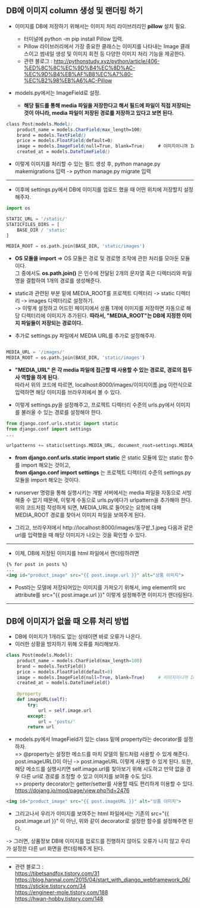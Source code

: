 ## DB에 이미지 column 생성 및 랜더링 하기
- 이미지를 DB에 저장하기 위해서는 이미지 처리 라이브러리인 **pillow** 설치 필요.
  - 터미널에 python -m pip install Pillow 입력.
  - Pillow 라이브러리에서 가장 중요한 클래스는 이미지를 나타내는 Image 클래스이고 썸네일 생성 및 이미지 회전 등 다양한 이미지 처리 기능을 제공한다.
  - 관련 블로그 : http://pythonstudy.xyz/python/article/406-%ED%8C%8C%EC%9D%B4%EC%8D%AC-%EC%9D%B4%EB%AF%B8%EC%A7%80-%EC%B2%98%EB%A6%AC-Pillow

- models.py에서는 ImageField로 설정.
  - **해당 필드를 통해 media 파일을 저장한다고 해서 필드에 파일이 직접 저장되는 것이 아니라, media 파일이 저장된 경로를 저장하고 있다고 보면 된다.**

```css
class Post(models.Model):
    product_name = models.CharField(max_length=100)
    brand = models.TextField()
    price = models.FloatField(default=0)              
    image = models.ImageField(null=True, blank=True)     # 이미지이니까 Image 필드 선택
    created_at = models.DateTimeField()
```

- 이렇게 이미지를 처리할 수 있는 필드 생성 후, python manage.py makemigrations 입력 -> python manage.py migrate 입력

* * *

- 이후에 settings.py에서 DB에 이미지를 업로드 했을 때 어떤 위치에 저장할지 설정해주자.
```python
import os

STATIC_URL = '/static/'
STATICFILES_DIRS = [
    BASE_DIR / 'static'
]

MEDIA_ROOT = os.path.join(BASE_DIR, 'static/images')
```
- **OS 모듈을 import** => OS 모듈은 경로 및 경로명 조작에 관한 처리를 모아둔 모듈이다.   
  그 중에서도 **os.path.join()** 은 인수에 전달된 2개의 문자열 혹은 디렉터리와 파일명을 결합하여 1개의 경로를 생성해준다.

- static과 관련된 부분 밑에 MEDIA_ROOT를 프로젝트 디렉터리 -> static 디렉터리 -> images 디렉터리로 설정하기.   
  -> 이렇게 설정하고 어드민 페이지에서 상품 1개에 이미지를 저장하면 자동으로 해당 디렉터리에 이미지가 추가된다. **따라서, "MEDIA_ROOT"는 DB에 지정한 이미지 파일들이 저장되는 경로이다.**   
  

- 추가로 settings.py 파일에서 MEDIA URL를 추가로 설정해주자.
     
```python

MEDIA_URL = '/images/'
MEDIA_ROOT = os.path.join(BASE_DIR, 'static/images')

```
- **"MEDIA_URL" 은 각 media 파일에 접근할 때 사용할 수 있는 경로로, 경로의 접두사 역할을 하게 된다.**   
  따라서 위의 코드에 따르면, localhost:8000/images/이미지이름.jpg 이런식으로 입력하면 해당 이미지를 브라우저에서 볼 수 있다.


- 이렇게 settings.py을 설정해주고, 프로젝트 디렉터리 수준의 urls.py에서 이미지를 불러올 수 있는 경로를 설정해야 한다.

```python
from django.conf.urls.static import static
from django.conf import settings
...

urlpatterns += static(settings.MEDIA_URL, document_root=settings.MEDIA_ROOT)
```
- **from django.conf.urls.static import static** 은 static 모듈에 있는 static 함수를 import 해오는 것이고,   
  **from django.conf import settings** 는 프로젝트 디렉터리 수준의 settings.py 모듈을 import 해오는 것이다.
  
- runserver 명령을 통해 실행시키는 개발 서버에서는 media 파일을 자동으로 서빙해줄 수 없기 때문에, 이렇게 수동으로 urls.py에다가 urlpattern을 추가해야 한다.   
  위의 코드처럼 작성하게 되면, MEDIA_URL로 들어오는 요청에 대해 MEDIA_ROOT 경로를 찾아서 이미지 파일을 보여주게 된다.

- 그리고, 브라우저에서 http://localhost:8000/images/동구밭_1.jpeg 다음과 같은 url를 입력했을 때 해당 이미지가 나오는 것을 확인할 수 있다.


* * *
- 이제, DB에 저장된 이미지를 html 파일에서 랜더링하려면 
```html
{% for post in posts %}   
...
<img id="product_image" src="{{ post.image.url }}" alt="상품 이미지">

```
- Post라는 모델에 저장되어있는 이미지를 가져오기 위해서, img element의 src attribute를 src="{{ post.image.url }}" 이렇게 설정해주면 이미지가 랜더링된다.


* * *
## DB에 이미지가 없을 때 오류 처리 방법
- DB에 이미지가 1개라도 없는 상태이면 바로 오류가 나온다.
- 이러한 상황을 방지하기 위해 오류를 처리해보자.

```python
class Post(models.Model):
    product_name = models.CharField(max_length=100)
    brand = models.TextField()
    price = models.FloatField(default=0)              
    image = models.ImageField(null=True, blank=True)     # 이미지이니까 Image 필드 선택
    created_at = models.DateTimeField()
    
    @property
    def imageURL(self):
        try:
            url = self.image.url
        except:
            url = 'posts/'
        return url    
```

- models.py에서 ImageField가 있는 class 밑에 property라는 decorator를 설정하자.    
  => @property는 설정한 메소드를 마치 모델의 필드처럼 사용할 수 있게 해준다. post.imageURL()이 아닌 -> post.imageURL 이렇게 사용할 수 있게 된다. 또한, 해당 메소드를 실행시키면 self.image.url를 찾아보기 위해 시도하고 만약 없을 경우 다른 url로 경로를 조정할 수 있고 이미지를 보여줄 수도 있다.    
  => property decorator는 getter/setter를 사용할 때도 편리하게 이용할 수 있다. https://dojang.io/mod/page/view.php?id=2476



```html
<img id="product_image" src="{{ post.imageURL }}" alt="상품 이미지">
```

- 그리고나서 우리가 이미지를 보여주는 html 파일에서는 기존의 src="{{ post.image.url }}" 이 아닌, 위와 같이 decorator로 설정한 함수를 설정해주면 된다.

-> 그러면, 상품정보 DB에 이미지를 업로드를 진행하지 않아도 오류가 나지 않고 우리가 설정한 다른 url 화면을 랜더링해주게 된다.


* * *
- 관련 블로그 :    
  https://tibetsandfox.tistory.com/31   
  https://blog.hannal.com/2015/04/start_with_django_webframework_06/    
  https://stickie.tistory.com/34   
  https://engineer-mole.tistory.com/188    
  https://hwan-hobby.tistory.com/148
             
